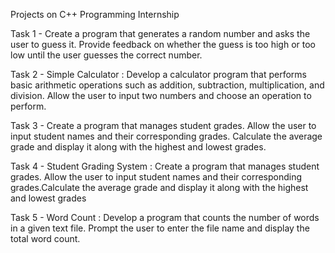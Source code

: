 Projects on C++ Programming Internship

Task 1 - Create a program that generates a random number and asks the user to guess it. Provide feedback on whether the guess is too high or too low until the user guesses the correct number.
 
Task 2 - Simple Calculator : Develop a calculator program that performs basic arithmetic operations such as addition, subtraction, multiplication, and division. Allow the user to input two numbers and choose an operation to perform.

Task 3 - Create a program that manages student grades. Allow the user to input student names and their corresponding grades. Calculate the average grade and display it along with the highest and lowest grades.

Task 4 - Student Grading System : Create a program that manages student grades. Allow the user to input student names and their corresponding grades.Calculate the average grade and display it along with the highest and lowest grades

Task 5 - Word Count : Develop a program that counts the number of words in a given text file. Prompt the user to enter the file name and display the total word count.
